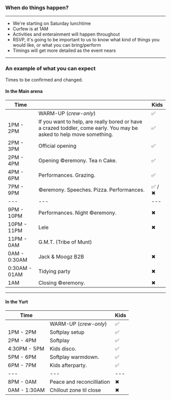 ### When do things happen?

---

* We're starting on Saturday lunchtime
* Curfew is at 1AM
* Activities and enterainment will happen throughout
* RSVP, it's going to be important to us to know what kind of things you would like, or what you can bring/perform
* Timings will get more detailed as the event nears

---

### An example of what you can expect

Times to be confirmed and changed.
#### In the Main arena
| Time     |   | Kids |
| --- | --- | --- |
|  | WARM-UP (*crew-only*) | ✅ |
| 1PM - 2PM | If you want to help, are really bored or have a crazed toddler, come early. You may be asked to help move something. | ✅ |
| 2PM - 3PM | Official opening | ✅ |
| 2PM - 4PM | Opening ©eremony. Tea n Cake. | ✅ |
| 4PM - 6PM | Performances. Grazing. | ✅ |
| 7PM - 9PM | ©eremony. Speeches. Pizza. Performances.| ✅  / ✖  |
| --- | --- | --- |
| 9PM - 10PM | Performances. Night ©eremony. |  ✖  |
| 10PM - 11PM | Lele |  ✖  |
| 11PM - 0AM | G.M.T. (Tribe of Munt) |
| 0AM - 0:30AM | Jack & Moogz B2B |  ✖  |
| 0:30AM - 01AM | Tidying party |  ✖  |
| 1AM | Closing ©eremony. |  ✖  |
---
#### In the Yurt
| Time     |   | Kids |
| --- | --- | --- |
|  | WARM-UP (*crew-only*) | ✅ |
| 1PM - 2PM | Softplay setup | ✅ |
| 2PM - 4PM | Softplay | ✅ |
| 4:30PM - 5PM | Kids disco. | ✅ |
| 5PM - 6PM | Softplay warmdown. | ✅ |
| 6PM - 7PM | Kids afterparty.| ✅  |
| --- | --- | --- |
| 8PM - 0AM | Peace and reconcilliation |  ✖  |
| 0AM - 1:30AM | Chillout zone til close |  ✖  |

